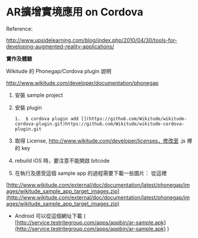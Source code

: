 # AR擴增實境應用 on Cordova

Reference:

[](http://www.upsidelearning.com/blog/index.php/2010/04/30/tools-for-developing-augmented-reality-applications/)http://www.upsidelearning.com/blog/index.php/2010/04/30/tools-for-developing-augmented-reality-applications/

**實作及體驗**

Wikitude 的 Phonegap/Cordova plugin 說明

[](http://www.wikitude.com/developer/documentation/phonegap)http://www.wikitude.com/developer/documentation/phonegap

1.  安裝 sample project
2.  安裝 plugin 

        1.  $ cordova plugin add [](https://github.com/Wikitude/wikitude-cordova-plugin.git)https://github.com/Wikitude/wikitude-cordova-plugin.git

3.  取得 License, [](http://www.wikitude.com/developer/licenses)http://www.wikitude.com/developer/licenses，修改至 .js 裡的 key
4.  rebuild iOS 時，要注意不能開啟  bitcode
5.  在執行及感受這個 sample app 的過程需要下載一些圖片： 從這裡

[](http://www.wikitude.com/external/doc/documentation/latest/phonegap/images/wikitude_sample_app_target_images.zip)[http://www.wikitude.com/external/doc/documentation/latest/phonegap/images/wikitude_sample_app_target_images.zip](http://www.wikitude.com/external/doc/documentation/latest/phonegap/images/wikitude_sample_app_target_images.zip)

*   Android 可以從這個網址下載 ( [](http://service.testritegroup.com/apps/appbin/ar-sample.apk)[http://service.testritegroup.com/apps/appbin/ar-sample.apk](http://service.testritegroup.com/apps/appbin/ar-sample.apk) )